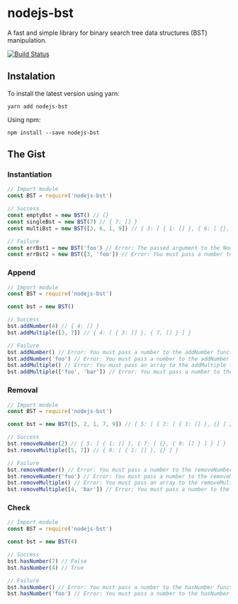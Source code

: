 # nodejs-bst

A fast and simple library for binary search tree data structures (BST) manipulation.

[![Build Status](https://travis-ci.org/nickogar97/nodejs-bst.svg?branch=master)](https://travis-ci.org/nickogar97/nodejs-bst)

## Instalation

To install the latest version using yarn:
```
yarn add nodejs-bst
```
Using npm:
```
npm install --save nodejs-bst
```

## The Gist

### Instantiation

```javascript
// Import module
const BST = require('nodejs-bst')

// Success
const emptyBst = new BST() // {}
const singleBst = new BST(7) // { 7: [] }
const multiBst = new BST([3, 6, 1, 9]) // { 3: [ { 1: [] }, { 6: [ {}, { 9: [] } ] } ] }

// Failure
const errBst1 = new BST('foo') // Error: The passed argument to the Node constructor is not valid
const errBst2 = new BST([3, 'foo']) // Error: You must pass a number to the addNumber function
```

### Append

```javascript
// Import module
const BST = require('nodejs-bst')

const bst = new BST()

// Success
bst.addNumber(4) // { 4: [] }
bst.addMultiple([3, 7]) // { 4: [ { 3: [] }, { 7, [] } ] }

// Failure
bst.addNumber() // Error: You must pass a number to the addNumber function
bst.addNumber('foo') // Error: You must pass a number to the addNumber function
bst.addMultiple() // Error: You must pass an array to the addMultiple function
bst.addMultiple(['foo', 'bar']) // Error: You must pass a number to the addNumber function
```

### Removal

```javascript
// Import module
const BST = require('nodejs-bst')

const bst = new BST([5, 2, 1, 7, 9]) // { 5: [ { 2: [ { 1: [] }, {} ] }, { 7: [ {}, { 9: [] } ] } ] }

// Success
bst.removeNumber(2) // { 5: [ { 1: [] }, { 7: [ {}, { 9: [] } ] } ] }
bst.removeMultiple([5, 7]) // { 9: [ { 1: [] }, {} ] }

// Failure
bst.removeNumber() // Error: You must pass a number to the removeNumber function
bst.removeNumber('foo') // Error: You must pass a number to the removeNumber function
bst.removeMultiple() // Error: You must pass an array to the removeMultiple function
bst.removeMultiple([4, 'bar']) // Error: You must pass a number to the removeNumber function
```

### Check

```javascript
// Import module
const BST = require('nodejs-bst')

const bst = new BST(4)

// Success
bst.hasNumber(7) // False
bst.hasNumber(4) // True

// Failure
bst.hasNumber() // Error: You must pass a number to the hasNumber function
bst.hasNumber('foo') // Error: You must pass a number to the hasNumber function
```